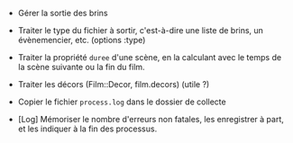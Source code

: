 * Gérer la sortie des brins

* Traiter le type du fichier à sortir, c'est-à-dire une liste de brins, un évènemencier, etc. (options :type)

* Traiter la propriété `duree` d'une scène, en la calculant avec le temps de la scène suivante ou la fin du film.

* Traiter les décors (Film::Decor, film.decors) (utile ?)

* Copier le fichier `process.log` dans le dossier de collecte

* [Log] Mémoriser le nombre d'erreurs non fatales, les enregistrer à part, et les indiquer à la fin des processus.
